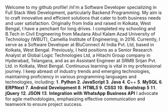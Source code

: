 Welcome to my github profile! /nI'm a Software Developer specializing in Full Stack Web Development, particularly Backend Programming. My aim is to craft innovative and efficient solutions that cater to both business needs and user satisfaction.
Originally from India and raised in Kolkata, West Bengal, I have a penchant for long drives.
I completed my schooling and B.Tech in Civil Engineering from Maulana Abul Kalam Azad University of Technology (WBUT), Camellia Institute of Engineering, in 2016.
Currently, I serve as a Software Developer at BluConnect AI India Pvt. Ltd, based in Kolkata, West Bengal. Previously, I held positions as a Senior Research Analyst at Global Logic Technologies Ltd, a Hitachi Group company in Hyderabad, Telangana, and as an Assistant Engineer at SRMB Srijan Pvt. Ltd. in Kolkata, West Bengal.
Continuous learning is vital in my professional journey. I keep abreast of industry trends and emerging technologies, maintaining proficiency in various programming languages and technologies, including:
𝟏. 𝐏𝐲𝐭𝐡𝐨𝐧
𝟐. 𝐉𝐚𝐯𝐚𝐒𝐜𝐫𝐢𝐩𝐭
𝟑. 𝐉𝐚𝐯𝐚
𝟒. 𝐂++
𝟓. 𝐌𝐲𝐒𝐐𝐋
𝟔. 𝐄𝐑𝐏𝐍𝐞𝐱𝐭
𝟕. 𝐀𝐧𝐝𝐫𝐨𝐢𝐝 𝐃𝐞𝐯𝐞𝐥𝐨𝐩𝐦𝐞𝐧𝐭
𝟖. 𝐇𝐓𝐌𝐋𝟓
𝟗. 𝐂𝐒𝐒𝟑
𝟏𝟎. 𝐁𝐨𝐨𝐭𝐬𝐭𝐫𝐚𝐩 𝟓
𝟏𝟏. 𝐣𝐐𝐮𝐞𝐫𝐲
𝟏𝟐. 𝐉𝐒𝐎𝐍
𝟏𝟑. 𝐈𝐧𝐭𝐞𝐠𝐫𝐚𝐭𝐢𝐨𝐧 𝐰𝐢𝐭𝐡 𝐖𝐡𝐚𝐭𝐬𝐀𝐩𝐩 𝐁𝐮𝐬𝐢𝐧𝐞𝐬𝐬 𝐀𝐏𝐈
I advocate for agile methodologies, emphasizing effective communication and teamwork to ensure project success.
